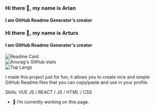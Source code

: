 ### Hi there 👋, my name is Arian
#### I am GitHub Readme Generator's creator

### Hi there 👋, my name is Arturs
#### I am GitHub Readme Generator's creator

<div style="text-align: left;">
  <div style="display: flex; flex-direction: column;">
    <picture>
      <source srcset="https://github-readme-stats.vercel.app/api/pin/?username=anuraghazra&repo=github-readme-stats&theme=dark" media="(prefers-color-scheme: dark)" />
      <source srcset="https://github-readme-stats.vercel.app/api/pin/?username=anuraghazra&repo=github-readme-stats" media="(prefers-color-scheme: light), (prefers-color-scheme: no-preference)" />
      <img src="https://github-readme-stats.vercel.app/api/pin/?username=anuraghazra&repo=github-readme-stats" alt="Readme Card" />
    </picture>
    <picture>
      <source srcset="https://github-readme-stats.vercel.app/api?username=anuraghazra&show_icons=true&theme=dark" media="(prefers-color-scheme: dark)" />
      <source srcset="https://github-readme-stats.vercel.app/api?username=anuraghazra&show_icons=true" media="(prefers-color-scheme: light), (prefers-color-scheme: no-preference)" />
      <img src="https://github-readme-stats.vercel.app/api?username=anuraghazra&show_icons=true" alt="Anurag's GitHub stats" />
    </picture>
    <picture>
      <source srcset="https://github-readme-stats.vercel.app/api/top-langs/?username=anuraghazra&hide_progress=true&theme=dark" media="(prefers-color-scheme: dark)" />
      <source srcset="https://github-readme-stats.vercel.app/api/top-langs/?username=anuraghazra&hide_progress=true" media="(prefers-color-scheme: light), (prefers-color-scheme: no-preference)" />
      <img src="https://github-readme-stats.vercel.app/api/top-langs/?username=anuraghazra&hide_progress=true" alt="Top Langs" />
    </picture>
  </div>
</div>

I made this project just for fun, it allows you to create nice and simple GitHub Readme files that you can copy/paste and use in your profile.

Skills: VUE JS / REACT / JS / HTML / CSS

- 🔭 I’m currently working on this page. 

